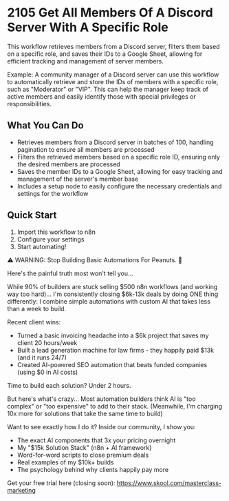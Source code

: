 # 2105 Get All Members Of A Discord Server With A Specific Role

This workflow retrieves members from a Discord server, filters them based on a specific role, and saves their IDs to a Google Sheet, allowing for efficient tracking and management of server members.

Example: A community manager of a Discord server can use this workflow to automatically retrieve and store the IDs of members with a specific role, such as "Moderator" or "VIP". This can help the manager keep track of active members and easily identify those with special privileges or responsibilities.

## What You Can Do
- Retrieves members from a Discord server in batches of 100, handling pagination to ensure all members are processed
- Filters the retrieved members based on a specific role ID, ensuring only the desired members are processed
- Saves the member IDs to a Google Sheet, allowing for easy tracking and management of the server's member base
- Includes a setup node to easily configure the necessary credentials and settings for the workflow

## Quick Start
1. Import this workflow to n8n
2. Configure your settings
3. Start automating!

⚠️ WARNING: Stop Building Basic Automations For Peanuts. 🚫

Here's the painful truth most won't tell you...

While 90% of builders are stuck selling $500 n8n workflows (and working way too hard)...
I'm consistently closing $6k-13k deals by doing ONE thing differently:
I combine simple automations with custom AI that takes less than a week to build.

Recent client wins:
* Turned a basic invoicing headache into a $6k project that saves my client 20 hours/week
* Built a lead generation machine for law firms - they happily paid $13k (and it runs 24/7)
* Created AI-powered SEO automation that beats funded companies (using $0 in AI costs)

Time to build each solution? Under 2 hours.

But here's what's crazy...
Most automation builders think AI is "too complex" or "too expensive" to add to their stack.
(Meanwhile, I'm charging 10x more for solutions that take the same time to build)

Want to see exactly how I do it?
Inside our community, I show you:
* The exact AI components that 3x your pricing overnight
* My "$15k Solution Stack" (n8n + AI framework)
* Word-for-word scripts to close premium deals
* Real examples of my $10k+ builds
* The psychology behind why clients happily pay more

Get your free trial here (closing soon): https://www.skool.com/masterclass-marketing
